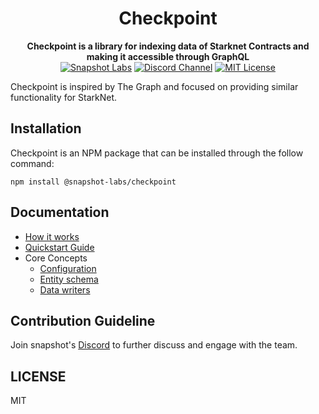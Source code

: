 <div align="center">
    <h1>Checkpoint</h1>
    <strong>Checkpoint is a library for indexing data of Starknet Contracts and making it accessible through GraphQL</strong>
    <div>
        <a href="https://github.com/snapshot-labs"><img src="https://img.shields.io/badge/Made%20by-Snapshot%20Labs-yellow" alt="Snapshot Labs"/></a>
        <a href="https://discord.gg/snapshot"><img src="https://img.shields.io/badge/Join-Discord%20Server-blue" alt="Discord Channel"/></a>
        <a href="https://github.com/snapshot-labs/checkpoint/blob/master/LICENSE"><img src="https://img.shields.io/badge/License-MIT-green" alt="MIT License"/></a>
    </div>
</div>

Checkpoint is inspired by The Graph and focused on providing similar functionality for StarkNet.

## Installation

Checkpoint is an NPM package that can be installed through the follow command:

```tsx
npm install @snapshot-labs/checkpoint
```

## Documentation

- [How it works](https://docs.checkpoint.fyi/#how-it-works)
- [Quickstart Guide](https://docs.checkpoint.fyi/guides/quickstart)
- Core Concepts
  - [Configuration](https://docs.checkpoint.fyi/core-concepts/checkpoint-configuration)
  - [Entity schema](https://docs.checkpoint.fyi/core-concepts/entity-schema)
  - [Data writers](https://docs.checkpoint.fyi/core-concepts/checkpoint-writers)

## Contribution Guideline

Join snapshot's [Discord](https://discord.gg/snapshot) to further discuss and engage with the team.

## LICENSE

MIT
